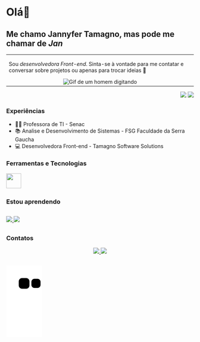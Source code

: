 # Olá👋

## Me chamo Jannyfer Tamagno, mas pode me chamar de *Jan*

<p align="right">
<table width="100%">
<tr><td valign="top" width="50%">

Sou *desenvolvedora Front-end*. Sinta-se à vontade para me contatar e conversar sobre projetos ou apenas para trocar ideias 🌻

<div align="center">
  <img src="https://tenor.com/pt-BR/view/typing-gif-14941312" alt="Gif de um homem digitando">
</div>

</td></tr>
</table>
</p>

<p align="right">
<img src="https://views.whatilearened.today/views/github/JannyferTamagno/views.svg"> 
<a href="https://github.com/JannyferTamagno/">
    <img src="https://img.shields.io/github/followers/JannyferTamagno?color=%234CC61E&label=GitHub%20Followers%20%3A"/>
</a>
</p>

### Experiências

- 👩‍🏫 Professora de TI - Senac
- 📚 Analise e Desenvolvimento de Sistemas - FSG Faculdade da Serra Gaucha
- 💻  Desenvolvedora Front-end - Tamagno Software Solutions

### Ferramentas e Tecnologias

<img src="https://cdn.jsdelivr.net/gh/devicons/devicon/icons/git/git-original.svg" width="40" height="40"/> 

### Estou aprendendo



##

<div>
    <a href="https://github.com/JannyferTamagno">
        <img height="180em" src="https://github-readme-stats.vercel.app/api/top-langs/?username=JannyferTamagno&layout=compact&langs_count=7&theme=dracula"/>
        <img height="180em" src="https://github-readme-stats.vercel.app/api?username=JannyferTamagno&show_icons=true&theme=dracula&include_all_commits=true&count_private=true"/>
    </a>
</div>

##

### Contatos

<div align="center">
    <a href = "mailto:jannyfertamagno@gmail.com">
        <img src="https://img.shields.io/badge/-Gmail-%23333?style=for-the-badge&logo=gmail&logoColor=white" target="_blank">
    </a>
    <a href="https://www.linkedin.com/in/jannyfertamagno/" target="_blank">
        <img src="https://img.shields.io/badge/-LinkedIn-%230077B5?style=for-the-badge&logo=linkedin&logoColor=white" target="_blank">
    </a>
</div>

##

  ![Snake animation](https://github.com/JannyferTamagno/JannyferTamagno/blob/output/github-contribution-grid-snake.svg)

<!---
JannyferTamagno/JannyferTamagno is a ✨ special ✨ repository because its `README.md` (this file) appears on your GitHub profile.
You can click the Preview link to take a look at your changes.
--->

